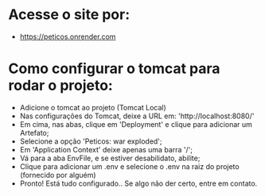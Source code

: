 # Acesse o site por:
  * https://peticos.onrender.com

# Como configurar o tomcat para rodar o projeto:
  * Adicione o tomcat ao projeto (Tomcat Local)
  * Nas configurações do Tomcat, deixe a URL em: 'http://localhost:8080/'
  * Em cima, nas abas, clique em 'Deployment' e clique para adicionar um Artefato;
  * Selecione a opção 'Peticos: war exploded';
  * Em 'Application Context' deixe apenas uma barra '/';
  * Vá para a aba EnvFile, e se estiver desabilidato, abilite;
  * Clique para adicionar um .env e selecione o .env na raiz do projeto (fornecido por alguém)
  * Pronto! Está tudo configurado.. Se algo não der certo, entre em contato.
